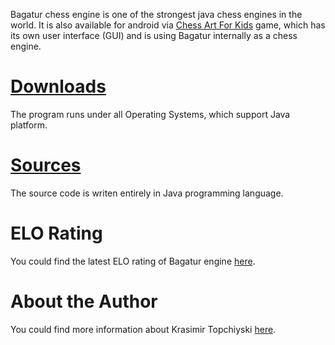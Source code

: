 Bagatur chess engine is one of the strongest java chess engines in the world.
It is also available for android via <a href="https://play.google.com/store/apps/details?id=com.chessartforkids&hl=en">Chess Art For Kids</a> game, which has its own user interface (GUI) and is using Bagatur internally as a chess engine.

# <a href="https://github.com/bagaturchess/Bagatur-Chess-Engine-And-Tools/tree/master/Downloads/Engine">Downloads</a>

The program runs under all Operating Systems, which support Java platform.

# <a href="https://github.com/bagaturchess/Bagatur-Chess-Engine-And-Tools/tree/master/Sources">Sources</a>

The source code is writen entirely in Java programming language.

# ELO Rating

You could find the latest ELO rating of Bagatur engine <a href="http://www.computerchess.org.uk/ccrl/4040/cgi/compare_engines.cgi?family=Bagatur">here</a>.

# About the Author
You could find more information about Krasimir Topchiyski <a href="https://www.linkedin.com/in/topchiyski/">here</a>.
